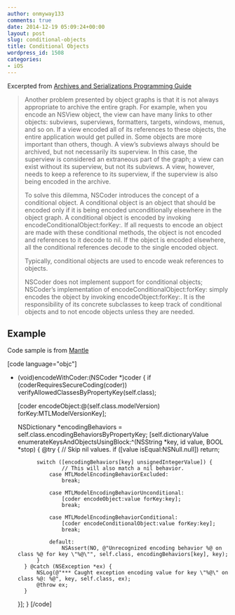 ```yaml
---
author: onmyway133
comments: true
date: 2014-12-19 05:09:24+00:00
layout: post
slug: conditional-objects
title: Conditional Objects
wordpress_id: 1508
categories:
- iOS
---
```


Excerpted from [Archives and Serializations Programming Guide](https://developer.apple.com/library/ios/documentation/Cocoa/Conceptual/Archiving/Articles/archives.html#//apple_ref/doc/uid/20000946-142208)



<blockquote>
  Another problem presented by object graphs is that it is not always appropriate to archive the entire graph. For example, when you encode an NSView object, the view can have many links to other objects: subviews, superviews, formatters, targets, windows, menus, and so on. If a view encoded all of its references to these objects, the entire application would get pulled in. Some objects are more important than others, though. A view’s subviews always should be archived, but not necessarily its superview. In this case, the superview is considered an extraneous part of the graph; a view can exist without its superview, but not its subviews. A view, however, needs to keep a reference to its superview, if the superview is also being encoded in the archive.
  
  To solve this dilemma, NSCoder introduces the concept of a conditional object. A conditional object is an object that should be encoded only if it is being encoded unconditionally elsewhere in the object graph. A conditional object is encoded by invoking encodeConditionalObject:forKey:. If all requests to encode an object are made with these conditional methods, the object is not encoded and references to it decode to nil. If the object is encoded elsewhere, all the conditional references decode to the single encoded object.
  
  Typically, conditional objects are used to encode weak references to objects.
  
  NSCoder does not implement support for conditional objects; NSCoder’s implementation of encodeConditionalObject:forKey: simply encodes the object by invoking encodeObject:forKey:. It is the responsibility of its concrete subclasses to keep track of conditional objects and to not encode objects unless they are needed.
</blockquote>





## Example



Code sample is from [Mantle](https://github.com/Mantle/Mantle/blob/master/Mantle/MTLModel%2BNSCoding.m)

[code language="objc"]
- (void)encodeWithCoder:(NSCoder *)coder {
	if (coderRequiresSecureCoding(coder)) verifyAllowedClassesByPropertyKey(self.class);

	[coder encodeObject:@(self.class.modelVersion) forKey:MTLModelVersionKey];

	NSDictionary *encodingBehaviors = self.class.encodingBehaviorsByPropertyKey;
	[self.dictionaryValue enumerateKeysAndObjectsUsingBlock:^(NSString *key, id value, BOOL *stop) {
		@try {
			// Skip nil values.
			if ([value isEqual:NSNull.null]) return;
			
			switch ([encodingBehaviors[key] unsignedIntegerValue]) {
					// This will also match a nil behavior.
				case MTLModelEncodingBehaviorExcluded:
					break;
					
				case MTLModelEncodingBehaviorUnconditional:
					[coder encodeObject:value forKey:key];
					break;
					
				case MTLModelEncodingBehaviorConditional:
					[coder encodeConditionalObject:value forKey:key];
					break;
					
				default:
					NSAssert(NO, @"Unrecognized encoding behavior %@ on class %@ for key \"%@\"", self.class, encodingBehaviors[key], key);
			}
		} @catch (NSException *ex) {
			NSLog(@"*** Caught exception encoding value for key \"%@\" on class %@: %@", key, self.class, ex);
			@throw ex;
		}
	}];
}
[/code]
